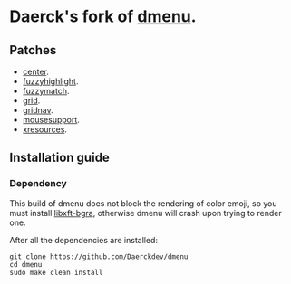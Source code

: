 # Daerck's fork of [dmenu](https://tools.suckless.org/dmenu/).

## Patches

- [center](https://tools.suckless.org/dmenu/patches/center/).
- [fuzzyhighlight](https://tools.suckless.org/dmenu/patches/fuzzyhighlight/).
- [fuzzymatch](https://tools.suckless.org/dmenu/patches/fuzzymatch/).
- [grid](https://tools.suckless.org/dmenu/patches/grid/).
- [gridnav](https://tools.suckless.org/dmenu/patches/gridnav/).
- [mousesupport](https://tools.suckless.org/dmenu/patches/mouse-support/).
- [xresources](https://tools.suckless.org/dmenu/patches/xresources-alt/).

## Installation guide

### Dependency

This build of dmenu does not block the rendering of color emoji, so you must install [libxft-bgra](https://gitlab.freedesktop.org/xorg/lib/libxft), otherwise dmenu will crash upon trying to render one.

After all the dependencies are installed:

```
git clone https://github.com/Daerckdev/dmenu
cd dmenu
sudo make clean install
```
